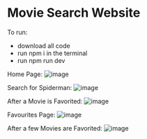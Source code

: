 # Movie Search Website

To run:
 - download all code
 - run npm i in the terminal
 - run npm run dev

Home Page:
![image](https://github.com/user-attachments/assets/559b262f-4025-411c-828b-761e7da55155)

Search for Spiderman:
![image](https://github.com/user-attachments/assets/61f4217c-a758-41cb-b75a-08e1cec2a88f)

After a Movie is Favorited: 
![image](https://github.com/user-attachments/assets/fe55ad8f-80ef-489c-bf80-55b496aa08dd)

Favourites Page:
![image](https://github.com/user-attachments/assets/3d4a97eb-ba64-4f77-9983-0d6af6ab04d0)

After a few Movies are Favorited:
![image](https://github.com/user-attachments/assets/72300901-5022-4f7f-aab9-36b2e3e79e36)


